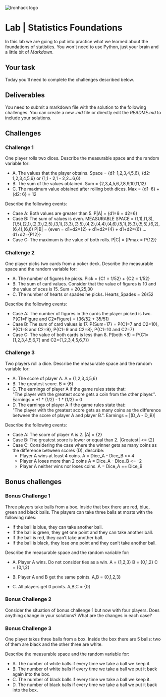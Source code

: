 ![Ironhack logo](https://i.imgur.com/1QgrNNw.png)

# Lab | Statistics Foundations
In this lab we are going to put into practice what we learned about the foundations of statistics. You won't need to use Python, just your brain and a little bit of *Markdown*. 

## Your task
Today you'll need to complete the challenges described below.

## Deliverables
You need to submit a markdown file with the solution to the following challenges. You can create a new *.md* file or directly edit the *README.md* to include your solutions.

## Challenges
### Challenge 1
One player rolls two dices. Describe the measurable space and the random variable for:
* A. The values that the player obtains.
    Space = {d1: 1,2,3,4,5,6}, {d2: 1,2,3,4,5,6} or {1,1 - 2,1 - 2,2...6,6}
* B. The sum of the values obtained.
    Sum = {2,3,4,5,6,7,8,9,10,11,12}
* C. The maximum value obtained after rolling both dices.
    Max = {d1: 6} + {d2: 6} = 12

Describe the following events:
* Case A: Both values are greater than 5.
P|A| = {d1=6 + d2=6}
* Case B: The sum of values is even.
MEASURABLE SPACE = (1,1),(1,3),(1,5),(2,1),(2,3),(2,5),(3,1),(3,3),(3,5),(4,2),(4,4),(4,6),(5,1),(5,3),(5,5),(6,2),(6,4),(6,6)
P|B| = {even = d1+d2={2} + d1+d2={4} + d1+d2={6} ... d1+d2={P12}}
* Case C: The maximum is the value of both rolls.
P|C| = {Pmax = P{12}}

### Challenge 2
One player picks two cards from a poker deck. Describe the measurable space and the random variable for:
* A. The number of figures he picks.
Pick = {C1 = 1/52} + {C2 = 1/52}
* B. The sum of card values. Consider that the value of figures is 10 and the value of aces is 15.
Sum = 20,25,30
* C. The number of hearts or spades he picks.
Hearts_Spades = 26/52

Describe the following events:
* Case A: The number of figures in the cards the player picked is two.
P{C1=Figure and C2=Figure} = {36/52 + 35/51}
* Case B: The sum of card values is 17.
P{Sum=17} = P{C1=7 and C2=10}, P{C1=8 and C2=9}, P{C1=9 and C2=8}, P{C1=10 and C2=7}
* Case C: The value of both cards is less than 8.
P(both <8) = P{C1={1,2,3,4,5,6,7} and C2={1,2,3,4,5,6,7}}

### Challenge 3
Two players roll a dice. Describe the measurable space and the random variable for:
* A. The score of player A.
A = {1,2,3,4,5,6}
* B. The greatest score.
B = {6}
* C. The earnings of player A if the game rules state that:  
"The player with the greatest score gets a coin from the other player.".
Earnings = +1 * (1/2) - 1 * (1/2) = 0
* D. The earnings of player A if the game rules state that:  
"The player with the greatest score gets as many coins as the difference between the score of player A and player B.". 
Earnings = |(D_A - D_B)|

Describe the following events:
* Case A: The score of player A is 2.
|A| = {2}
* Case B: The greatest score is lower or equal than 2.
|Greatest| <= {2}
* Case C: Considering the case where the winner gets as many coins as the difference between scores (D), describe: 
  * Player A wins at least 4 coins.
A = Dice_A - Dice_B >= 4
  * Player A loses more than 2 coins
A = Dice_A - Dice_B <= -2
  * Player A neither wins nor loses coins.
A = Dice_A == Dice_B

## Bonus challenges
### Bonus Challenge 1
Three players take balls from a box. Inside that box there are red, blue, green and black balls. The players can take three balls at mosts with the following rules:

* If the ball is blue, they can take another ball.
* If the ball is green, they get one point and they can take another ball.
* If the ball is red, they can’t take another ball.
* If the ball is black, they lose one point and they can’t take another ball.

Describe the measurable space and the random variable for:
* A. Player A wins. Do not consider ties as a win.
A = {1,2,3}
B = {0,1,2}
C = {0,1,2}
* B. Player A and B get the same points.
A,B = {0,1,2,3}

* C. All players get 0 points.
A,B,C = {0}

### Bonus Challenge 2
Consider the situation of bonus challenge 1 but now with four players. Does anything change in your solutions? What are the changes in each case?

### Bonus Challenge 3
One player takes three balls from a box. Inside the box there are 5 balls: two of them are black and the other three are white. 

Describe the measurable space and the random variable for:
* A. The number of white balls if every time we take a ball we keep it.
* B. The number of white balls if every time we take a ball we put it back again into the box.
* C. The number of black balls if every time we take a ball we keep it.
* D. The number of black balls if every time we take a ball we put it back into the box.